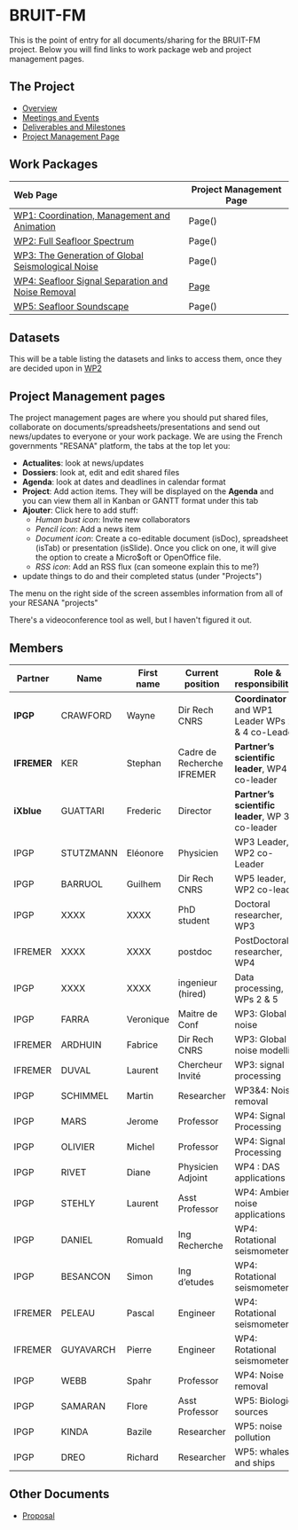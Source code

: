 # BRUIT-FM

This is the point of entry for all documents/sharing for the BRUIT-FM project.  Below you will find links to work package web and project management pages.  

## The Project

- [Overview](overview.md)
- [Meetings and Events](meetings-events.md)
- [Deliverables and Milestones](deliverables-milestones.md)
- [Project Management Page](https://resana.numerique.gouv.fr/public/perimetre/consulter/121414#)

## Work Packages

| Web Page         | Project Management Page |
| :--------------- | ---------- |
| [WP1: Coordination, Management and Animation](WP1.md)  | Page() |
| [WP2: Full Seafloor Spectrum](WP2.md)  | Page() |
| [WP3: The Generation of Global Seismological Noise](WP3.md)  | Page() |
| [WP4: Seafloor Signal Separation and Noise Removal](WP4.md)  | [Page](https://resana.numerique.gouv.fr/public/perimetre/consulter/121579#) |
| [WP5: Seafloor Soundscape](WP5.md)  | Page() |

## Datasets

This will be a table listing the datasets and links to access them, once they are decided upon in [WP2](WP2.md)

## Project Management pages
The project management pages are where you should put shared files, collaborate on documents/spreadsheets/presentations and send out news/updates to everyone or your work package.  We are using the French governments "RESANA" platform, the tabs at the top let you:
- **Actualites**: look at news/updates 
- **Dossiers**: look at, edit and edit shared files
- **Agenda**: look at dates and deadlines in calendar format
- **Project**: Add action items.  They will be displayed on the **Agenda** and you can view them all in Kanban or GANTT format under this tab
- **Ajouter**: Click here to add stuff:
    - *Human bust icon*: Invite new collaborators
    - *Pencil icon*: Add a news item
    - *Document icon*: Create a co-editable document (isDoc), spreadsheet (isTab) or presentation (isSlide).
      Once you click on one, it will give the option to create a Micro$oft or OpenOffice file.
    - *RSS icon*: Add an RSS flux (can someone explain this to me?)
- update things to do and their completed status (under "Projects")

The menu on the right side of the screen assembles information from all of your RESANA "projects"

There's a videoconference tool as well, but I haven't figured it out.

## Members

| Partner | Name | First name| Current position | Role & responsibilities | Involvement (PM) |
| ------- | ---- | --------- | ---------------- | ----------------------- | ---------------- | 
| **IPGP**| CRAWFORD| Wayne| Dir Rech CNRS| **Coordinator** and WP1 Leader WPs 2 & 4 co-Leader| 21 | 
| **IFREMER**| KER| Stephan| Cadre de Recherche IFREMER| **Partner’s scientific leader**, WP4 co-leader| 12 | 
| **iXblue**| GUATTARI| Frederic| Director| **Partner’s scientific leader**, WP 3.3 co-leader| 2.5 |
| IPGP| STUTZMANN| Eléonore| Physicien| WP3 Leader, WP2 co-Leader| 18 |
| IPGP| BARRUOL| Guilhem| Dir Rech CNRS| WP5 leader, WP2 co-leader| 18 |
| IPGP| XXXX| XXXX| PhD student| Doctoral researcher, WP3| 36 |
| IFREMER| XXXX| XXXX| postdoc| PostDoctoral researcher, WP4| 18 |
| IPGP| XXXX| XXXX| ingenieur (hired)| Data processing, WPs 2 & 5| 20 |
| IPGP| FARRA| Veronique| Maitre de Conf| WP3: Global noise| 4 |
| IFREMER| ARDHUIN| Fabrice| Dir Rech CNRS| WP3: Global noise modelling| 2 |
| IFREMER| DUVAL| Laurent| Chercheur Invité| WP3: signal processing| 2 |
| IPGP| SCHIMMEL| Martin| Researcher| WP3&4: Noise removal| 4.7 |
| IPGP| MARS| Jerome| Professor| WP4: Signal Processing| 2 |
| IPGP| OLIVIER| Michel| Professor| WP4: Signal Processing| 2 |
| IPGP| RIVET| Diane| Physicien Adjoint| WP4 : DAS applications| 2 |
| IPGP| STEHLY| Laurent| Asst Professor| WP4: Ambient noise applications| 2 |
| IPGP| DANIEL| Romuald| Ing Recherche| WP4: Rotational seismometer| 2 |
| IPGP| BESANCON| Simon| Ing d’etudes| WP4: Rotational seismometer| 2 |
| IFREMER| PELEAU| Pascal| Engineer| WP4: Rotational seismometer| 2 |
| IFREMER| GUYAVARCH| Pierre| Engineer| WP4: Rotational seismometer| 2 |
| IPGP| WEBB| Spahr| Professor| WP4: Noise removal| 1.5 |
| IPGP| SAMARAN| Flore| Asst Professor| WP5: Biological sources| 3.5 |
| IPGP| KINDA| Bazile| Researcher| WP5: noise pollution| 3.5 |
| IPGP| DREO | Richard | Researcher | WP5: whales and ships | ??? |

## Other Documents
- [Proposal](aapg-anr-2021-full_proposal_BRUITFM.pdf)

